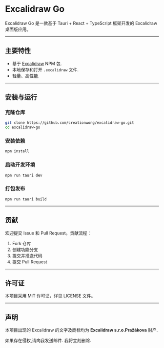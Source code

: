 # Excalidraw Go

Excalidraw Go 是一款基于 Tauri + React + TypeScript 框架开发的 Excalidraw 桌面版应用。

---

## 主要特性

- 基于 [Excalidraw](https://github.com/excalidraw/excalidraw) NPM 包.
- 本地保存和打开 `.excalidraw` 文件.
- 轻量、高性能.

---

## 安装与运行

### 克隆仓库

```bash
git clone https://github.com/creationwong/excalidraw-go.git
cd excalidraw-go
```

### 安装依赖

```bash
npm install
```

### 启动开发环境

```bash
npm run tauri dev
```

### 打包发布

```bash
npm run tauri build
```

---

## 贡献

欢迎提交 Issue 和 Pull Request。贡献流程：

1. Fork 仓库
2. 创建功能分支
3. 提交并推送代码
4. 提交 Pull Request

---

## 许可证

本项目采用 MIT 许可证，详见 LICENSE 文件。

---

## 声明
本项目出现的 Excalidraw 的文字及商标均为 **Excalidraw s.r.o.Pražákova** 财产.

如果存在侵权,请向我发送邮件. 我将立刻删除.
